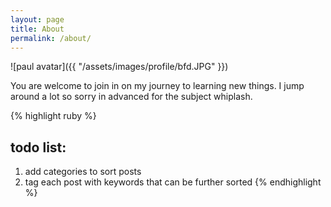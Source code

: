 ```yaml
---
layout: page
title: About
permalink: /about/
---
```


![paul avatar]({{ "/assets/images/profile/bfd.JPG" }})

You are welcome to join in on my journey to learning new things. I jump around a lot so sorry in advanced for the subject whiplash. 

{% highlight ruby %}
## todo list:
1. add categories to sort posts
2. tag each post with keywords that can be further sorted
{% endhighlight %}


